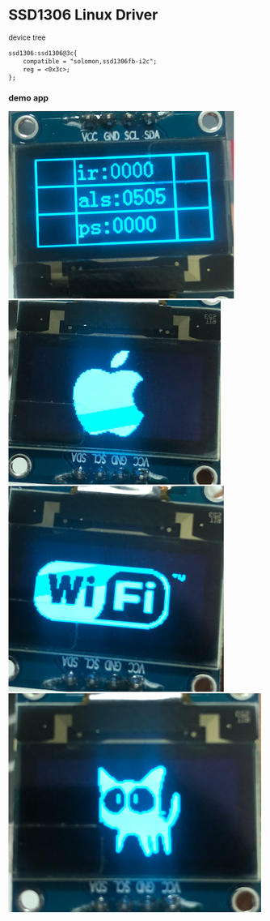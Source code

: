# SSD1306 Linux Driver
device tree


```
ssd1306:ssd1306@3c{
    compatible = "solomon,ssd1306fb-i2c";
    reg = <0x3c>;
};
```

### demo app

![](doc/1.png)  
![](doc/2.png)  
![](doc/3.png)  
![](doc/4.png)  


